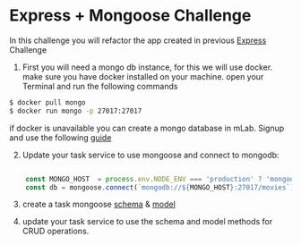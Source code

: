 # Express + Mongoose Challenge

In this challenge you will refactor the app created in previous [Express](Express) Challenge 

1. First you will need a mongo db instance, for this we will use docker. make sure you have docker installed on your machine. open your Terminal and run the following commands
``` bash
$ docker pull mongo 
$ docker run mongo -p 27017:27017

```
if docker is unavailable you can create a mongo database in mLab.
Signup and use the following [guide](https://docs.mlab.com/) 

2. Update your task service to use mongoose and connect to mongodb:
``` javascript 

    const MONGO_HOST  = process.env.NODE_ENV === 'production' ? 'mongodb' : 'localhost';
    const db = mongoose.connect(`mongodb://${MONGO_HOST}:27017/movies`);

```

3. create a task mongoose [schema](http://mongoosejs.com/docs/guide.html) & [model](http://mongoosejs.com/docs/models.html)

4. update your task service to use the schema and model methods for CRUD operations.




